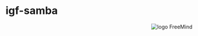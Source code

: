 # igf-samba

<img align="right" src="https://github.com/technikamateur/IGF-FreeMind/blob/master/logo/linux-server-300px.png" alt="logo FreeMind">
